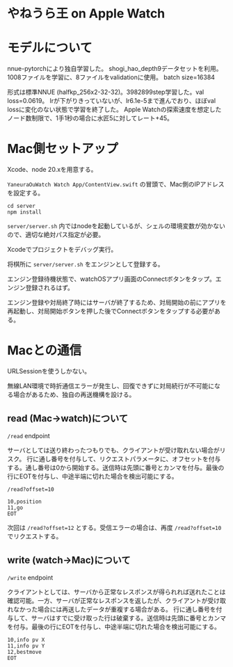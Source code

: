 # やねうら王 on Apple Watch

# モデルについて
nnue-pytorchにより独自学習した。
shogi_hao_depth9データセットを利用。1008ファイルを学習に、8ファイルをvalidationに使用。
batch size=16384

形式は標準NNUE (halfkp_256x2-32-32)。3982899step学習した。val loss=0.0619。
lrが下がりきっていないが、lr6.1e-5まで進んでおり、ほぼval lossに変化のない状態で学習を終了した。
Apple Watchの探索速度を想定したノード数制限で、1手1秒の場合に水匠5に対してレート+45。

# Mac側セットアップ

Xcode、node 20.xを用意する。

`YaneuraOuWatch Watch App/ContentView.swift` の冒頭で、Mac側のIPアドレスを設定する。

```
cd server
npm install
```

`server/server.sh` 内ではnodeを起動しているが、シェルの環境変数が効かないので、適切な絶対パス指定が必要。

Xcodeでプロジェクトをデバッグ実行。

将棋所に `server/server.sh` をエンジンとして登録する。

エンジン登録待機状態で、watchOSアプリ画面のConnectボタンをタップ。エンジン登録されるはず。

エンジン登録や対局終了時にはサーバが終了するため、対局開始の前にアプリを再起動し、対局開始ボタンを押した後でConnectボタンをタップする必要がある。

# Macとの通信

URLSessionを使うしかない。

無線LAN環境で時折通信エラーが発生し、回復できずに対局続行が不可能になる場合があるため、独自の再送機構を設ける。

## read (Mac->watch)について

`/read` endpoint

サーバとしては送り終わったつもりでも、クライアントが受け取れない場合がリスク。
行に通し番号を付与して、リクエストパラメータに、オフセットを付与する。通し番号は0から開始する。送信時は先頭に番号とカンマを付与。最後の行にEOTを付与し、中途半端に切れた場合を検出可能にする。

`/read?offset=10`

```
10,position
11,go
EOT
```

次回は `/read?offset=12` とする。受信エラーの場合は、再度 `/read?offset=10` でリクエストする。

## write (watch->Mac)について

`/write` endpoint

クライアントとしては、サーバから正常なレスポンスが得られれば送れたことは確認可能。一方、サーバが正常なレスポンスを返したが、クライアントが受け取れなかった場合には再送したデータが重複する場合がある。
行に通し番号を付与して、サーバはすでに受け取った行は破棄する。送信時は先頭に番号とカンマを付与。最後の行にEOTを付与し、中途半端に切れた場合を検出可能にする。

```
10,info pv X
11,info pv Y
12,bestmove
EOT
```
